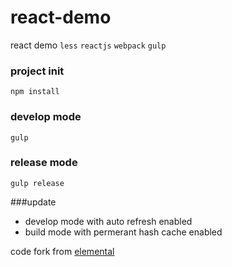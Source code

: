 # react-demo
react demo
`less` `reactjs` `webpack` `gulp`

### project init
    npm install

### develop mode
    gulp
  
### release mode
    gulp release

###update
* develop mode with auto refresh enabled
* build mode with permerant hash cache enabled

code fork from [elemental](https://elementalui.github.io/elemental)
